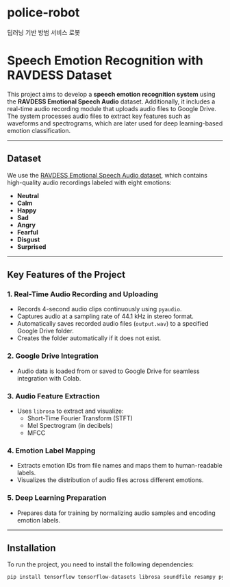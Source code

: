 # police-robot
딥러닝 기반 방범 서비스 로봇

# Speech Emotion Recognition with RAVDESS Dataset

This project aims to develop a **speech emotion recognition system** using the **RAVDESS Emotional Speech Audio** dataset. Additionally, it includes a real-time audio recording module that uploads audio files to Google Drive. The system processes audio files to extract key features such as waveforms and spectrograms, which are later used for deep learning-based emotion classification.

---

## **Dataset**
We use the [RAVDESS Emotional Speech Audio dataset](https://www.kaggle.com/datasets/uwrfkaggler/ravdess-emotional-speech-audio), which contains high-quality audio recordings labeled with eight emotions:
- **Neutral**
- **Calm**
- **Happy**
- **Sad**
- **Angry**
- **Fearful**
- **Disgust**
- **Surprised**

---

## **Key Features of the Project**
### 1. **Real-Time Audio Recording and Uploading**
- Records 4-second audio clips continuously using `pyaudio`.
- Captures audio at a sampling rate of 44.1 kHz in stereo format.
- Automatically saves recorded audio files (`output.wav`) to a specified Google Drive folder.
- Creates the folder automatically if it does not exist.

### 2. **Google Drive Integration**
- Audio data is loaded from or saved to Google Drive for seamless integration with Colab.

### 3. **Audio Feature Extraction**
- Uses `librosa` to extract and visualize:
  - Short-Time Fourier Transform (STFT)
  - Mel Spectrogram (in decibels)
  - MFCC

### 4. **Emotion Label Mapping**
- Extracts emotion IDs from file names and maps them to human-readable labels.
- Visualizes the distribution of audio files across different emotions.

### 5. **Deep Learning Preparation**
- Prepares data for training by normalizing audio samples and encoding emotion labels.

---

## **Installation**
To run the project, you need to install the following dependencies:
```bash
pip install tensorflow tensorflow-datasets librosa soundfile resampy pyaudio

